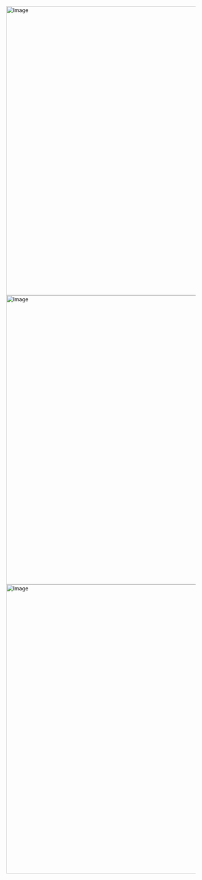 <img width="1366" height="768" alt="Image" src="https://github.com/user-attachments/assets/29dcd0fa-4a3a-4771-8c2f-702fe1c8ba93" />

<img width="1366" height="768" alt="Image" src="https://github.com/user-attachments/assets/457e71bd-71a2-45f6-bcd5-b462c0ad7f8c" />

<img width="1366" height="768" alt="Image" src="https://github.com/user-attachments/assets/0abc3543-3943-437f-a91d-489541ae3b8b" />
